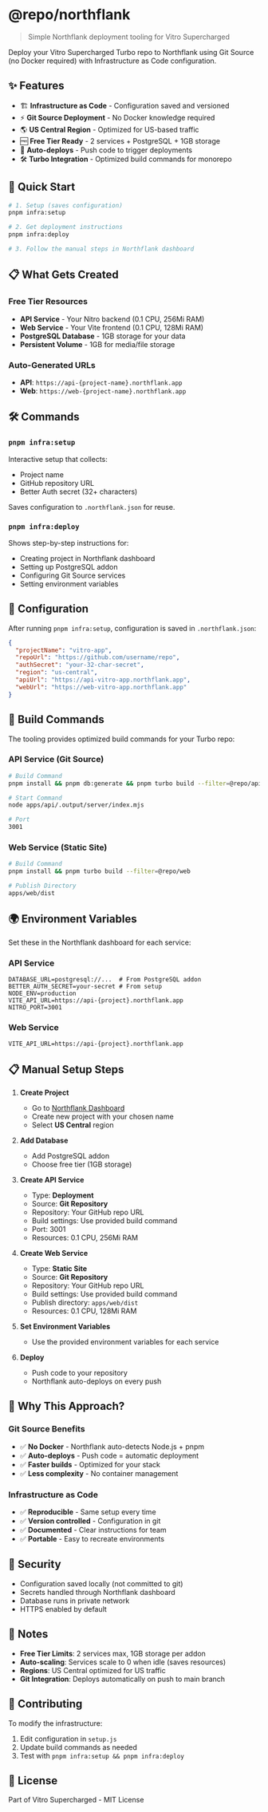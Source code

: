 # @repo/northflank

> Simple Northflank deployment tooling for Vitro Supercharged

Deploy your Vitro Supercharged Turbo repo to Northflank using Git Source (no Docker required) with Infrastructure as Code configuration.

## ✨ Features

- 🏗️ **Infrastructure as Code** - Configuration saved and versioned
- ⚡ **Git Source Deployment** - No Docker knowledge required
- 🌎 **US Central Region** - Optimized for US-based traffic
- 🆓 **Free Tier Ready** - 2 services + PostgreSQL + 1GB storage
- 🔄 **Auto-deploys** - Push code to trigger deployments
- 🛠️ **Turbo Integration** - Optimized build commands for monorepo

## 🚀 Quick Start

```bash
# 1. Setup (saves configuration)
pnpm infra:setup

# 2. Get deployment instructions
pnpm infra:deploy

# 3. Follow the manual steps in Northflank dashboard
```

## 📋 What Gets Created

### Free Tier Resources
- **API Service** - Your Nitro backend (0.1 CPU, 256Mi RAM)
- **Web Service** - Your Vite frontend (0.1 CPU, 128Mi RAM)  
- **PostgreSQL Database** - 1GB storage for your data
- **Persistent Volume** - 1GB for media/file storage

### Auto-Generated URLs
- **API**: `https://api-{project-name}.northflank.app`
- **Web**: `https://web-{project-name}.northflank.app`

## 🛠️ Commands

### `pnpm infra:setup`
Interactive setup that collects:
- Project name
- GitHub repository URL
- Better Auth secret (32+ characters)

Saves configuration to `.northflank.json` for reuse.

### `pnpm infra:deploy`
Shows step-by-step instructions for:
- Creating project in Northflank dashboard
- Setting up PostgreSQL addon
- Configuring Git Source services
- Setting environment variables

## 📁 Configuration

After running `pnpm infra:setup`, configuration is saved in `.northflank.json`:

```json
{
  "projectName": "vitro-app",
  "repoUrl": "https://github.com/username/repo",
  "authSecret": "your-32-char-secret",
  "region": "us-central",
  "apiUrl": "https://api-vitro-app.northflank.app",
  "webUrl": "https://web-vitro-app.northflank.app"
}
```

## 🔧 Build Commands

The tooling provides optimized build commands for your Turbo repo:

### API Service (Git Source)
```bash
# Build Command
pnpm install && pnpm db:generate && pnpm turbo build --filter=@repo/api

# Start Command  
node apps/api/.output/server/index.mjs

# Port
3001
```

### Web Service (Static Site)
```bash
# Build Command
pnpm install && pnpm turbo build --filter=@repo/web

# Publish Directory
apps/web/dist
```

## 🌍 Environment Variables

Set these in the Northflank dashboard for each service:

### API Service
```env
DATABASE_URL=postgresql://...  # From PostgreSQL addon
BETTER_AUTH_SECRET=your-secret # From setup
NODE_ENV=production
VITE_API_URL=https://api-{project}.northflank.app
NITRO_PORT=3001
```

### Web Service
```env
VITE_API_URL=https://api-{project}.northflank.app
```

## 📋 Manual Setup Steps

1. **Create Project**
   - Go to [Northflank Dashboard](https://app.northflank.com)
   - Create new project with your chosen name
   - Select **US Central** region

2. **Add Database**
   - Add PostgreSQL addon
   - Choose free tier (1GB storage)

3. **Create API Service**
   - Type: **Deployment**
   - Source: **Git Repository**
   - Repository: Your GitHub repo URL
   - Build settings: Use provided build command
   - Port: 3001
   - Resources: 0.1 CPU, 256Mi RAM

4. **Create Web Service**
   - Type: **Static Site**
   - Source: **Git Repository** 
   - Repository: Your GitHub repo URL
   - Build settings: Use provided build command
   - Publish directory: `apps/web/dist`
   - Resources: 0.1 CPU, 128Mi RAM

5. **Set Environment Variables**
   - Use the provided environment variables for each service

6. **Deploy**
   - Push code to your repository
   - Northflank auto-deploys on every push

## 🎯 Why This Approach?

### Git Source Benefits
- ✅ **No Docker** - Northflank auto-detects Node.js + pnpm
- ✅ **Auto-deploys** - Push code = automatic deployment
- ✅ **Faster builds** - Optimized for your stack
- ✅ **Less complexity** - No container management

### Infrastructure as Code
- ✅ **Reproducible** - Same setup every time
- ✅ **Version controlled** - Configuration in git
- ✅ **Documented** - Clear instructions for team
- ✅ **Portable** - Easy to recreate environments

## 🔐 Security

- Configuration saved locally (not committed to git)
- Secrets handled through Northflank dashboard
- Database runs in private network
- HTTPS enabled by default

## 📝 Notes

- **Free Tier Limits**: 2 services max, 1GB storage per addon
- **Auto-scaling**: Services scale to 0 when idle (saves resources)
- **Regions**: US Central optimized for US traffic
- **Git Integration**: Deploys automatically on push to main branch

## 🤝 Contributing

To modify the infrastructure:

1. Edit configuration in `setup.js`
2. Update build commands as needed
3. Test with `pnpm infra:setup && pnpm infra:deploy`

## 📄 License

Part of Vitro Supercharged - MIT License